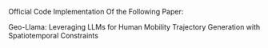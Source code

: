 Official Code Implementation Of the Following Paper:

Geo-Llama: Leveraging LLMs for Human Mobility Trajectory Generation with Spatiotemporal Constraints
